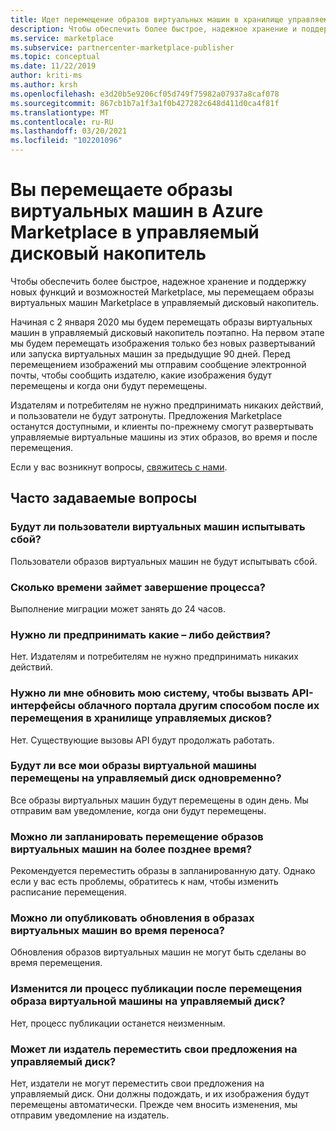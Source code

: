 ```yaml
---
title: Идет перемещение образов виртуальных машин в хранилище управляемых дисков в Azure Marketplace.
description: Чтобы обеспечить более быстрое, надежное хранение и поддержку новых функций и возможностей Marketplace, мы перемещаем образы виртуальных машин Marketplace в управляемый дисковый накопитель.
ms.service: marketplace
ms.subservice: partnercenter-marketplace-publisher
ms.topic: conceptual
ms.date: 11/22/2019
author: kriti-ms
ms.author: krsh
ms.openlocfilehash: e3d20b5e9206cf05d749f75982a07937a8caf078
ms.sourcegitcommit: 867cb1b7a1f3a1f0b427282c648d411d0ca4f81f
ms.translationtype: MT
ms.contentlocale: ru-RU
ms.lasthandoff: 03/20/2021
ms.locfileid: "102201096"
---
```

# <a name="were-moving-virtual-machine-vm-images-on-azure-marketplace-to-managed-disk-storage"></a>Вы перемещаете образы виртуальных машин в Azure Marketplace в управляемый дисковый накопитель

Чтобы обеспечить более быстрое, надежное хранение и поддержку новых функций и возможностей Marketplace, мы перемещаем образы виртуальных машин Marketplace в управляемый дисковый накопитель.

Начиная с 2 января 2020 мы будем перемещать образы виртуальных машин в управляемый дисковый накопитель поэтапно. На первом этапе мы будем перемещать изображения только без новых развертываний или запуска виртуальных машин за предыдущие 90 дней. Перед перемещением изображений мы отправим сообщение электронной почты, чтобы сообщить издателю, какие изображения будут перемещены и когда они будут перемещены.

Издателям и потребителям не нужно предпринимать никаких действий, и пользователи не будут затронуты. Предложения Marketplace останутся доступными, и клиенты по-прежнему смогут развертывать управляемые виртуальные машины из этих образов, во время и после перемещения.

Если у вас возникнут вопросы, [свяжитесь с нами](https://support.microsoft.com/supportforbusiness/productselection?sapId=48734891-ee9a-5d77-bf29-82bf8d8111ff).

## <a name="faqs"></a>Часто задаваемые вопросы

### <a name="would-the-users-of-my-vm-images-experience-an-outage"></a>Будут ли пользователи виртуальных машин испытывать сбой?

Пользователи образов виртуальных машин не будут испытывать сбой. 

### <a name="how-long-does-it-take-for-the-process-to-complete"></a>Сколько времени займет завершение процесса?

Выполнение миграции может занять до 24 часов.

### <a name="do-i-need-to-take-any-action"></a>Нужно ли предпринимать какие – либо действия?

Нет. Издателям и потребителям не нужно предпринимать никаких действий.

### <a name="do-i-have-to-update-my-system-to-call-the-cloud-portal-apis-in-a-different-way-after-they-are-moved-to-managed-disk-storage"></a>Нужно ли мне обновить мою систему, чтобы вызвать API-интерфейсы облачного портала другим способом после их перемещения в хранилище управляемых дисков?

Нет. Существующие вызовы API будут продолжать работать.

### <a name="would-all-my-vm-images-be-moved-to-managed-disk-at-the-same-time"></a>Будут ли все мои образы виртуальной машины перемещены на управляемый диск одновременно?

Все образы виртуальных машин будут перемещены в один день. Мы отправим вам уведомление, когда они будут перемещены.

### <a name="can-i-request-to-schedule-the-move-of-my-vm-images-to-a-later-time"></a>Можно ли запланировать перемещение образов виртуальных машин на более позднее время?

Рекомендуется переместить образы в запланированную дату. Однако если у вас есть проблемы, обратитесь к нам, чтобы изменить расписание перемещения.

### <a name="can-i-publish-updates-to-my-vm-images-during-the-move"></a>Можно ли опубликовать обновления в образах виртуальных машин во время переноса?

Обновления образов виртуальных машин не могут быть сделаны во время перемещения.

### <a name="will-the-publishing-process-change-after-my-vm-image-is-moved-to-managed-disk"></a>Изменится ли процесс публикации после перемещения образа виртуальной машины на управляемый диск?

Нет, процесс публикации останется неизменным. 

### <a name="can-the-publisher-move-their-offers-to-managed-disk"></a>Может ли издатель переместить свои предложения на управляемый диск?

Нет, издатели не могут переместить свои предложения на управляемый диск. Они должны подождать, и их изображения будут перемещены автоматически. Прежде чем вносить изменения, мы отправим уведомление на издатель.
